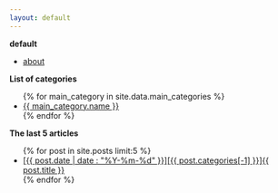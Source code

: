 ```yaml
---
layout: default
---
```


**default**
<ul class="list-style-file">
    <li><a href="/home/about">about</a></li>
</ul>

**List of categories**
<ul class="list-style-directory">
    {% for main_category in site.data.main_categories %}
        <li><a href="{{ main_category.link }}">{{ main_category.name }}</a></li>
    {% endfor %}
</ul>

**The last 5 articles**
<ul class="list-style-file">
    {% for post in site.posts limit:5 %}
        <li><a href="{{ post.url }}"><span class="date">[{{ post.date | date : "%Y-%m-%d" }}]</span><span>[{{ post.categories[-1] }}]</span>{{ post.title }}</a></li>
    {% endfor %}
</ul>